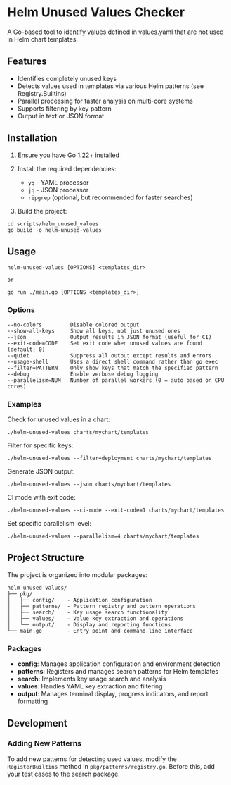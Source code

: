 # Helm Unused Values Checker

A Go-based tool to identify values defined in values.yaml that are not used in Helm chart templates.

## Features

- Identifies completely unused keys
- Detects values used in templates via various Helm patterns (see Registry.Builtins)
- Parallel processing for faster analysis on multi-core systems
- Supports filtering by key pattern
- Output in text or JSON format

## Installation

1. Ensure you have Go 1.22+ installed
2. Install the required dependencies:
   - `yq` - YAML processor
   - `jq` - JSON processor
   - `ripgrep` (optional, but recommended for faster searches)

3. Build the project:

```
cd scripts/helm_unused_values
go build -o helm-unused-values
```

## Usage

```
helm-unused-values [OPTIONS] <templates_dir>

or

go run ./main.go [OPTIONS <templates_dir>]
```

### Options

```
--no-colors         Disable colored output
--show-all-keys     Show all keys, not just unused ones
--json              Output results in JSON format (useful for CI)
--exit-code=CODE    Set exit code when unused values are found (default: 0)
--quiet             Suppress all output except results and errors
--usage-shell       Uses a direct shell command rather than go exec
--filter=PATTERN    Only show keys that match the specified pattern
--debug             Enable verbose debug logging
--parallelism=NUM   Number of parallel workers (0 = auto based on CPU cores)
```

### Examples

Check for unused values in a chart:

```
./helm-unused-values charts/mychart/templates
```

Filter for specific keys:

```
./helm-unused-values --filter=deployment charts/mychart/templates
```

Generate JSON output:

```
./helm-unused-values --json charts/mychart/templates
```

CI mode with exit code:

```
./helm-unused-values --ci-mode --exit-code=1 charts/mychart/templates
```

Set specific parallelism level:

```
./helm-unused-values --parallelism=4 charts/mychart/templates
```

## Project Structure

The project is organized into modular packages:

```
helm-unused-values/
├── pkg/
│   ├── config/    - Application configuration
│   ├── patterns/  - Pattern registry and pattern operations
│   ├── search/    - Key usage search functionality
│   ├── values/    - Value key extraction and operations
│   └── output/    - Display and reporting functions
└── main.go        - Entry point and command line interface
```

### Packages

- **config**: Manages application configuration and environment detection
- **patterns**: Registers and manages search patterns for Helm templates
- **search**: Implements key usage search and analysis
- **values**: Handles YAML key extraction and filtering
- **output**: Manages terminal display, progress indicators, and report formatting

## Development

### Adding New Patterns

To add new patterns for detecting used values, modify the `RegisterBuiltins` method in `pkg/patterns/registry.go`. Before this, add your test cases to the search package.

